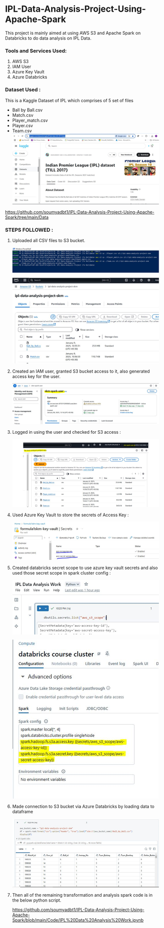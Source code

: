 # IPL-Data-Analysis-Project-Using-Apache-Spark
This project is mainly aimed at using AWS S3 and Apache Spark on Databricks to do data analysis on IPL Data.

### Tools and Services Used:
1. AWS S3
2. IAM User
3. Azure Key Vault
4. Azure Databricks

### Dataset Used :
This is a Kaggle Dataset of IPL which comprises of 5 set of files
  - Ball by Ball.csv 
  - Match.csv
  - Player_match.csv
  - Player.csv
  - Team.csv
![Image](https://github.com/soumyadbt1/IPL-Data-Analysis-Project-Using-Apache-Spark/blob/main/Snapshots/Dataset%20used.JPG)

https://github.com/soumyadbt1/IPL-Data-Analysis-Project-Using-Apache-Spark/tree/main/Data

### STEPS FOLLOWED :

1. Uploaded all CSV files to S3 bucket.

   ![Image](https://github.com/soumyadbt1/IPL-Data-Analysis-Project-Using-Apache-Spark/blob/main/Snapshots/Upload%20to%20S3.JPG)

   ![Image](https://github.com/soumyadbt1/IPL-Data-Analysis-Project-Using-Apache-Spark/blob/main/Snapshots/Data%20on%20S3.JPG)

2. Created an IAM user, granted S3 bucket access to it, also generated access key for the user.

   ![Image](https://github.com/soumyadbt1/IPL-Data-Analysis-Project-Using-Apache-Spark/blob/main/Snapshots/created%20a%20IAM%20user%20with%20access%20key.JPG)

3. Logged in using the user and checked for S3 access :
   
   ![Image](https://github.com/soumyadbt1/IPL-Data-Analysis-Project-Using-Apache-Spark/blob/main/Snapshots/logged%20in%20via%20the%20user%20and%20access%20S3.JPG)

4. Used Azure Key Vault to store the secrets of Access Key :

   ![Image](https://github.com/soumyadbt1/IPL-Data-Analysis-Project-Using-Apache-Spark/blob/main/Snapshots/Key%20Vault%20to%20Store%20the%20AWS%20user%20access%20keys.JPG)

5. Created databricks secret scope to use azure key vault secrets and also used those secret scope in spark cluster config :

   ![Image](https://github.com/soumyadbt1/IPL-Data-Analysis-Project-Using-Apache-Spark/blob/main/Snapshots/Created%20Secret%20Scope%20on%20DB.JPG)

   ![Image](https://github.com/soumyadbt1/IPL-Data-Analysis-Project-Using-Apache-Spark/blob/main/Snapshots/Used%20the%20secret%20scope%20in%20Cluster%20config.JPG)

6. Made connection to S3 bucket via Azure Databricks by loading data to dataframe

   ![Image](https://github.com/soumyadbt1/IPL-Data-Analysis-Project-Using-Apache-Spark/blob/main/Snapshots/Loaded%20Data%20into%20DF.JPG)

7. Then all of the remaining transformation and analysis spark code is in the below python script.

   https://github.com/soumyadbt1/IPL-Data-Analysis-Project-Using-Apache-Spark/blob/main/Code/IPL%20Data%20Analysis%20Work.ipynb



   
